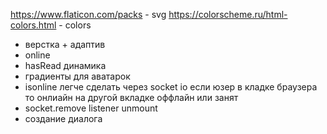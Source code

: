 https://www.flaticon.com/packs - svg
https://colorscheme.ru/html-colors.html - colors

- верстка + адаптив
- online
- hasRead динамика
- градиенты для аватарок
- ​isonline легче сделать через socket io если юзер в кладке браузера то онлиайн на другой вкладке оффлайн или занят
- socket.remove listener unmount
- создание диалога